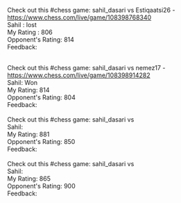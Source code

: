 Check out this #chess game: sahil_dasari vs Estiqaatsi26 - https://www.chess.com/live/game/108398768340
<br/>
Sahil : lost
<br/>
My Rating : 806
<br/>
Opponent's Rating: 814
<br/>
Feedback: 
<br/>
<br/>

Check out this #chess game: sahil_dasari vs nemez17 - https://www.chess.com/live/game/108398914282
<br/>
Sahil: Won
<br/>
My Rating: 814
<br/>
Opponent's Rating: 804
<br/>
Feedback:
<br/>
<br/>
Check out this #chess game: sahil_dasari vs 
<br/>
Sahil:
<br/>
My Rating: 881
<br/>
Opponent's Rating: 850
<br/>
Feedback:
<br/>
<br/>
Check out this #chess game: sahil_dasari vs
<br/>
Sahil: 
<br/>
My Rating: 865
<br/>
Opponent's Rating: 900
<br/>
Feedback: 
